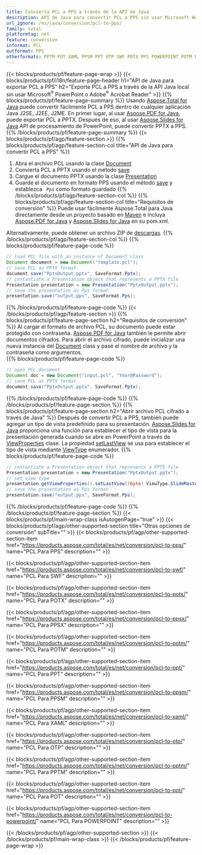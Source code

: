 ```yaml
---
title: Convierta PCL a PPS a través de la API de Java
description: API de Java para convertir PCL a PPS sin usar Microsoft Word
url_ignore: /es/java/conversion/pcl-to-pps/
family: total
platformtag: net
feature: conversion
informat: PCL
outformat: PPS
otherformats: PPTM POT XAML PPSM PPT OTP SWF POTX PPS POWERPOINT POTM PPSX
---
```

{{< blocks/products/pf/feature-page-wrap >}}
{{< blocks/products/pf/i18n/feature-page-header h1="API de Java para exportar PCL a PPS" h2="Exporte PCL a PPS a través de la API Java local sin usar Microsoft<sup>&reg;</sup> PowerPoint o Adobe<sup>&reg;</sup> Acrobat Reader" >}}
{{% blocks/products/pf/feature-page-summary %}}
Usando [Aspose.Total for Java](https://products.aspose.com/total/java/) puede convertir fácilmente PCL a PPS dentro de cualquier aplicación Java J2SE, J2EE, J2ME. En primer lugar, al usar [Aspose.PDF for Java](https://products.aspose.com/pdf/java/), puede exportar PCL a PPTX. Después de eso, al usar [Aspose.Slides for Java](https://products.aspose.com/slides/java/) API de procesamiento de PowerPoint, puede convertir PPTX a PPS.
{{% /blocks/products/pf/feature-page-summary  %}}
{{< blocks/products/pf/agp/feature-section >}}
{{% blocks/products/pf/agp/feature-section-col title="API de Java para convertir PCL a PPS" %}}
1. Abra el archivo PCL usando la clase [Document](https://reference.aspose.com/pdf/java/com.aspose.pdf/Document)
2. Convierta PCL a PPTX usando el método [save](https://reference.aspose.com/pdf/java/com.aspose.pdf/Document#save-java.lang.String-int-)
3. Cargue el documento PPTX usando la clase [Presentation](https://reference.aspose.com/slides/java/com.aspose.slides/Presentation)
4. Guarde el documento en formato PPS usando el método [save](https://reference.aspose.com/slides/java/com.aspose.slides/Presentation#save-java.lang.String-int-) y establezca ` Pps` como formato guardado
{{% /blocks/products/pf/agp/feature-section-col %}}
{{% blocks/products/pf/agp/feature-section-col title="Requisitos de conversión" %}}
Puede usar fácilmente Aspose.Total para Java directamente desde un proyecto basado en [Maven](https://repository.aspose.com/webapp/#/artifacts/browse/tree/General/repo/com/aspose/aspose-total) e incluya [Aspose.PDF for Java](https://docs.aspose.com/pdf/java/installation/) y [Aspose.Slides for Java](https://docs.aspose.com/slides/java/installation/) en su pom.xml.

Alternativamente, puede obtener un archivo ZIP de [descargas](https://downloads.aspose.com/total/java).
{{% /blocks/products/pf/agp/feature-section-col %}}
{{% blocks/products/pf/feature-page-code %}}

```java
// load PCL file with an instance of Document class
Document document = new Document("template.pcl");
// save PCL as PPTX format 
document.save("PptxOutput.pptx", SaveFormat.Pptx); 
// instantiate a Presentation object that represents a PPTX file
Presentation presentation = new Presentation("PptxOutput.pptx");
// save the presentation as Pps format
presentation.save("output.pps", SaveFormat.Pps);   
```

{{% /blocks/products/pf/feature-page-code %}}
{{< /blocks/products/pf/agp/feature-section >}}
{{% blocks/products/pf/feature-page-section  h2="Requisitos de conversión" %}}
Al cargar el formato de archivo PCL, su documento puede estar protegido con contraseña. [Aspose.PDF for Java](https://products.aspose.com/pdf/java/) también le permite abrir documentos cifrados. Para abrir el archivo cifrado, puede inicializar una nueva instancia del [Document](https://reference.aspose.com/pdf/java/com.aspose.pdf/Document#Document-java.lang.String-java.lang.String-) class y pase el nombre de archivo y la contraseña como argumentos.  
{{% blocks/products/pf/feature-page-code %}}

```java
// open PCL document
Document doc = new Document("input.pcl", "Your@Password");
// save PCL as PPTX format 
document.save("PptxOutput.pptx", SaveFormat.Pptx); 

```

{{% /blocks/products/pf/feature-page-code  %}}
{{% /blocks/products/pf/feature-page-section %}}
{{% blocks/products/pf/feature-page-section  h2="Abrir archivo PCL cifrado a través de Java" %}}
Después de convertir PCL a PPS, también puede agregar un tipo de vista predefinido para su presentación. [Aspose.Slides for Java](https://products.aspose.com/slides/java/) proporciona una función para establecer el tipo de vista para la presentación generada cuando se abre en PowerPoint a través de [ViewProperties](https://reference.aspose.com/slides/java/com.aspose.slides/ViewProperties) clase. La propiedad [setLastView](https://reference.aspose.com/slides/java/com.aspose.slides/ViewProperties#setLastView-int-) se usa para establecer el tipo de vista mediante [ViewType](https://reference.aspose.com/slides/java/com.aspose.slides/ViewType) enumerador. 
{{% blocks/products/pf/feature-page-code %}}

```java
// instantiate a Presentation object that represents a PPTX file
Presentation presentation = new Presentation("PptxOutput.pptx");
// set view type
presentation.getViewProperties().setLastView((byte) ViewType.SlideMasterView);
// save the presentation as Pps format
presentation.save("output.pps", SaveFormat.Pps);    
```

{{% /blocks/products/pf/feature-page-code  %}}
{{% /blocks/products/pf/feature-page-section %}}
{{< blocks/products/pf/main-wrap-class isAutogenPage="true" >}}
{{< blocks/products/pf/agp/other-supported-section title="Otras opciones de conversión" subTitle="" >}}
{{< blocks/products/pf/agp/other-supported-section-item href="https://products.aspose.com/total/es/net/conversion/pcl-to-pps/" name="PCL Para PPS" description="" >}}

{{< blocks/products/pf/agp/other-supported-section-item href="https://products.aspose.com/total/es/net/conversion/pcl-to-swf/" name="PCL Para SWF" description="" >}}

{{< blocks/products/pf/agp/other-supported-section-item href="https://products.aspose.com/total/es/net/conversion/pcl-to-potx/" name="PCL Para POTX" description="" >}}

{{< blocks/products/pf/agp/other-supported-section-item href="https://products.aspose.com/total/es/net/conversion/pcl-to-ppsx/" name="PCL Para PPSX" description="" >}}

{{< blocks/products/pf/agp/other-supported-section-item href="https://products.aspose.com/total/es/net/conversion/pcl-to-potm/" name="PCL Para POTM" description="" >}}

{{< blocks/products/pf/agp/other-supported-section-item href="https://products.aspose.com/total/es/net/conversion/pcl-to-ppt/" name="PCL Para PPT" description="" >}}

{{< blocks/products/pf/agp/other-supported-section-item href="https://products.aspose.com/total/es/net/conversion/pcl-to-ppsm/" name="PCL Para PPSM" description="" >}}

{{< blocks/products/pf/agp/other-supported-section-item href="https://products.aspose.com/total/es/net/conversion/pcl-to-xaml/" name="PCL Para XAML" description="" >}}

{{< blocks/products/pf/agp/other-supported-section-item href="https://products.aspose.com/total/es/net/conversion/pcl-to-otp/" name="PCL Para OTP" description="" >}}

{{< blocks/products/pf/agp/other-supported-section-item href="https://products.aspose.com/total/es/net/conversion/pcl-to-pptm/" name="PCL Para PPTM" description="" >}}

{{< blocks/products/pf/agp/other-supported-section-item href="https://products.aspose.com/total/es/net/conversion/pcl-to-pot/" name="PCL Para POT" description="" >}}

{{< blocks/products/pf/agp/other-supported-section-item href="https://products.aspose.com/total/es/net/conversion/pcl-to-powerpoint/" name="PCL Para POWERPOINT" description="" >}}


{{< /blocks/products/pf/agp/other-supported-section >}}
{{< /blocks/products/pf/main-wrap-class >}}
{{< /blocks/products/pf/feature-page-wrap >}}